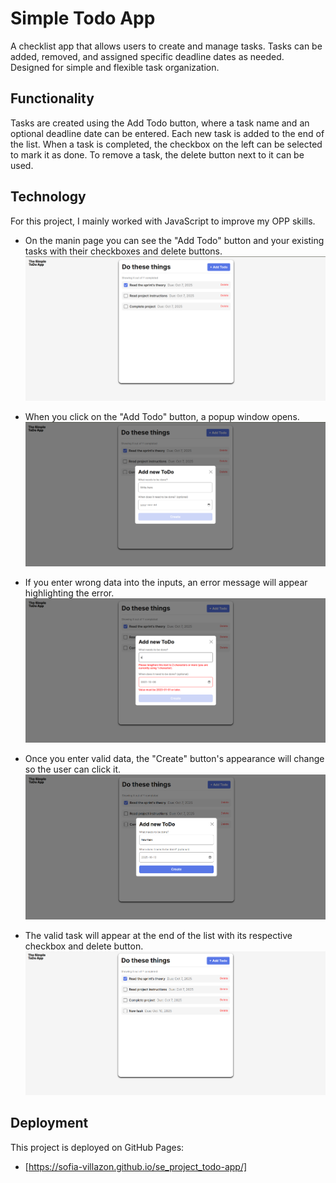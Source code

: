 # Simple Todo App

A checklist app that allows users to create and manage tasks. Tasks can be added, removed, and assigned specific deadline dates as needed. Designed for simple and flexible task organization.

## Functionality

Tasks are created using the Add Todo button, where a task name and an optional deadline date can be entered. Each new task is added to the end of the list. When a task is completed, the checkbox on the left can be selected to mark it as done. To remove a task, the delete button next to it can be used.

## Technology

For this project, I mainly worked with JavaScript to improve my OPP skills.

- On the manin page you can see the "Add Todo" button and your existing tasks with their checkboxes and delete buttons.
  ![Alt text](images//MainPage.png)

- When you click on the "Add Todo" button, a popup window opens.
  ![Alt text](images//AddNewTodoPopup.png)

- If you enter wrong data into the inputs, an error message will appear highlighting the error.
  ![Alt text](images//ErrorPopup.png)

- Once you enter valid data, the "Create" button's appearance will change so the user can click it.
  ![Alt text](images//newTask.png)

- The valid task will appear at the end of the list with its respective checkbox and delete button.
  ![Alt text](images//newTaskMainPage.png)

## Deployment

This project is deployed on GitHub Pages:

- [https://sofia-villazon.github.io/se_project_todo-app/]
